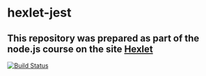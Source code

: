 <h1>hexlet-jest</h1>

<h2>This repository was prepared as part of the node.js course on the site <a href="https://ru.hexlet.io/?ref=248420">Hexlet</a></h2>

<p>

[![Build Status](https://travis-ci.com/polkovnik8976/hexlet-jest.svg?branch=master)](https://travis-ci.com/polkovnik8976/hexlet-jest)

</p>

<p><script id="asciicast-Y4OIqpCTVISbb6xyDX5DLAEzV" src="https://asciinema.org/a/Y4OIqpCTVISbb6xyDX5DLAEzV.js" async></script></p>
